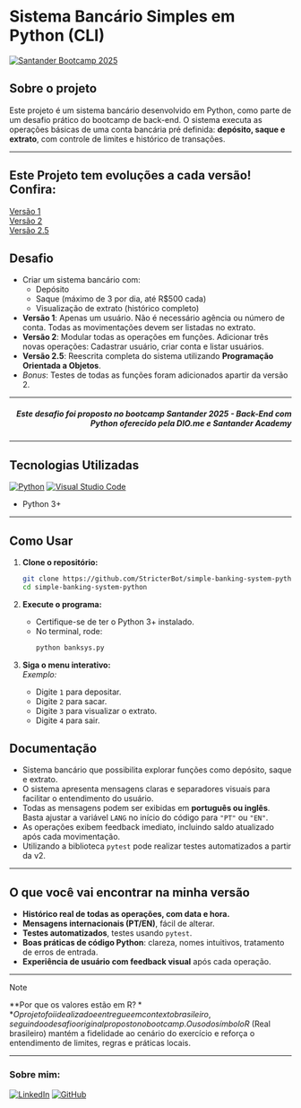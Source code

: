 # Sistema Bancário Simples em Python (CLI)
[![Santander Bootcamp 2025](https://img.shields.io/badge/Santander%20Bootcamp%202025-Backend%20com%20Python-red?style=for-the-badge)](https://www.dio.me/)

## Sobre o projeto

Este projeto é um sistema bancário desenvolvido em Python, como parte de um desafio prático do bootcamp de back-end.
O sistema executa as operações básicas de uma conta bancária pré definida: **depósito, saque e extrato**, com controle de limites e histórico de transações.

---

## Este Projeto tem evoluções a cada versão! Confira:
[Versão 1](https://github.com/StricterBot/simple-banking-system-python/tree/main)<br>
[Versão 2](https://github.com/StricterBot/simple-banking-system-python/tree/v2)<br>
[Versão 2.5](https://github.com/StricterBot/simple-banking-system-python/tree/v2.5)

## Desafio

- Criar um sistema bancário com:
    - Depósito
    - Saque (máximo de 3 por dia, até R$500 cada)
    - Visualização de extrato (histórico completo)
- **Versão 1**: Apenas um usuário. Não é necessário agência ou número de conta. Todas as movimentações devem ser listadas no extrato.
- **Versão 2**: Modular todas as operações em funções. Adicionar três novas operações: Cadastrar usuário, criar conta e listar usuários.
- **Versão 2.5**: Reescrita completa do sistema utilizando **Programação Orientada a Objetos**.
- *Bonus*: Testes de todas as funções foram adicionados apartir da versão 2.

---

<h5 align="right">
<i><span> Este desafio foi proposto no bootcamp Santander 2025 - Back-End com Python oferecido pela DIO.me e Santander Academy</span>
</h5></i>

---

## Tecnologias Utilizadas

[![Python](https://custom-icon-badges.demolab.com/badge/-Python-3776AB?logo=python&logoColor=white&style=flat-square)](https://python.org/)
[![Visual Studio Code](https://custom-icon-badges.demolab.com/badge/-VS%20Code-007ACC?logo=visualstudiocode&logoColor=white&style=flat-square)](https://code.visualstudio.com/)
 - Python 3+

---

## Como Usar
1. **Clone o repositório:**
    ```bash
    git clone https://github.com/StricterBot/simple-banking-system-python.git
    cd simple-banking-system-python
    ```

2. **Execute o programa:**
    - Certifique-se de ter o Python 3+ instalado.
    - No terminal, rode:
        ```bash
        python banksys.py
        ```

3. **Siga o menu interativo:**<br>
    *Exemplo:*
    - Digite `1` para depositar.
    - Digite `2` para sacar.
    - Digite `3` para visualizar o extrato.
    - Digite `4` para sair.

## Documentação

- Sistema bancário que possibilita explorar funções como depósito, saque e extrato.
- O sistema apresenta mensagens claras e separadores visuais para facilitar o entendimento do usuário.
- Todas as mensagens podem ser exibidas em **português ou inglês**.  
  Basta ajustar a variável `LANG` no início do código para `"PT"` ou `"EN"`.
- As operações exibem feedback imediato, incluindo saldo atualizado após cada movimentação.
- Utilizando a biblioteca `pytest` pode realizar testes automatizados a partir da v2.

---

## O que você vai encontrar na minha versão

- **Histórico real de todas as operações, com data e hora.**
- **Mensagens internacionais (PT/EN)**, fácil de alterar.
- **Testes automatizados**, testes usando `pytest`.
- **Boas práticas de código Python**: clareza, nomes intuitivos, tratamento de erros de entrada.
- **Experiência de usuário com feedback visual** após cada operação.

---

> [!NOTE] 
> **Por que os valores estão em R$?**  
> O projeto foi idealizado e entregue em contexto brasileiro, seguindo o desafio original proposto no bootcamp.  
> O uso do símbolo R$ (Real brasileiro) mantém a fidelidade ao cenário do exercício e reforça o entendimento de limites, regras e práticas locais.

---
### Sobre mim:
[![LinkedIn](https://custom-icon-badges.demolab.com/badge/LinkedIn-0A66C2?logo=linkedin-white&logoColor=fff)](https://www.linkedin.com/in/victor-moreira-4210b9358/)
[![GitHub](https://custom-icon-badges.demolab.com/badge/GitHub-181717?logo=github&logoColor=fff)](https://github.com/StricterBot)
